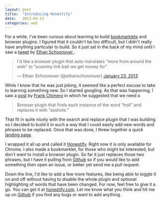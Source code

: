```yaml
---
layout: post
title:  "Introducing Honestify"
date:   2013-03-13
categories: web
---
```


For a while, I've been curious about learning to build [bookmarklets](http://en.wikipedia.org/wiki/Bookmarklet) and browser plugins. I figured that it couldn't be too difficult, but I didn't really have anything particular to build. So it just sat in the back of my mind until I saw a [tweet](https://twitter.com/ethanschoonover/status/293914120741335041) by [Ethan Schoonover ](https://twitter.com/ethanschoonover).

<blockquote class="twitter-tweet"><p>I'd like a browser plugin that auto-translates "more from around the web" to "scammy link bait we get money for".</p>&mdash; Ethan Schoonover (@ethanschoonover) <a href="https://twitter.com/ethanschoonover/status/293914120741335041">January 23, 2013</a></blockquote>

While I know that he was just joking, it seemed like a perfect excuse to take to learning something new. So I started googling. As that was happening, I saw a [post](http://frankchimero.com/blog/2013/02/there-isnt-an-app-for-that-and-this-is-terribly-disappointing/) by [Frank Chimero](https://twitter.com/fchimero) in which he suggested that we need a 

> Browser plugin that finds each instance of the word “troll” and replaces it with “asshole.”

That fit in quite nicely with the search and replace plugin that I was building so I decided to build it in such a way that I could easily add new words and phrases to be replaced. Once that was done, I threw together a quick [landing page](http://honestify.com).

I wrapped it all up and called it [Honestify](http://honestify.com). Right now it is only available for Chrome. I also made a bookmarklet, for those who might be interested, but don't want to install a browser plugin. So far it just replaces those two phrases, but I have it pulling from [Github](https://github.com/bryanstedman/honestify) so if you would like to add something then open an issue, or better yet send me a pull request. 

Down the line, I'd like to add a few more features, like being able to toggle it on and off without having to disable the whole plugin and optional highlighting of words that have been changed. For now, feel free to give it a go. You can get it at [honestify.com](http://honestify.com). Let me know what you think and hit me up on [Github](https://github.com/bryanstedman/honestify) if you find any bugs or want to add anything.